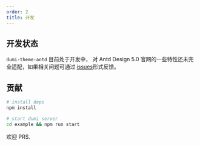 ```yaml
---
order: 2
title: 开发
---
```


## 开发状态

`dumi-theme-antd` 目前处于开发中， 对 Antd Design 5.0 官网的一些特性还未完全适配，如果相关问题可通过 [issues](https://github.com/nocobase/dumi-theme-nocobase/issues)形式反馈。

## 贡献

```bash
# install deps
npm install

# start dumi server
cd example && npm run start
```

欢迎 PRS.
